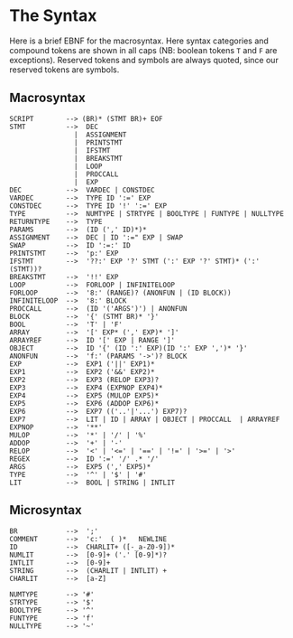 The Syntax
==========

Here is a brief EBNF for the macrosyntax.  Here syntax categories and compound tokens are shown in all 
caps (NB: boolean tokens `T` and `F` are exceptions). Reserved tokens and symbols are always quoted, 
since our reserved tokens are symbols.  



Macrosyntax
-----------

    SCRIPT        --> (BR)* (STMT BR)+ EOF
    STMT          -->  DEC 
                    |  ASSIGNMENT
                    |  PRINTSTMT
                    |  IFSTMT
                    |  BREAKSTMT
                    |  LOOP
                    |  PROCCALL
                    |  EXP
    DEC           -->  VARDEC | CONSTDEC
    VARDEC        -->  TYPE ID ':=' EXP 
    CONSTDEC      -->  TYPE ID '!' ':=' EXP 
    TYPE          -->  NUMTYPE | STRTYPE | BOOLTYPE | FUNTYPE | NULLTYPE
    RETURNTYPE    -->  TYPE
    PARAMS        -->  (ID (',' ID)*)*
    ASSIGNMENT    -->  DEC | ID ':=" EXP | SWAP
    SWAP          -->  ID ':=:' ID
    PRINTSTMT     -->  'p:' EXP
    IFSTMT        -->  '??:' EXP '?' STMT (':' EXP '?' STMT)* (':' (STMT))? 
    BREAKSTMT     -->  '!!' EXP
    LOOP          -->  FORLOOP | INFINITELOOP
    FORLOOP       -->  '8:' (RANGE)? (ANONFUN | (ID BLOCK))
    INFINITELOOP  -->  '8:' BLOCK
    PROCCALL      -->  (ID '('ARGS')') | ANONFUN
    BLOCK         -->  '{' (STMT BR)* '}'
    BOOL          -->  'T' | 'F'
    ARRAY         -->  '[' EXP* (',' EXP)* ']'
    ARRAYREF      -->  ID '[' EXP | RANGE ']'
    OBJECT        -->  ID '{' (ID ':' EXP)(ID ':' EXP ',')* '}'
    ANONFUN       -->  'f:' (PARAMS '->')? BLOCK
    EXP           -->  EXP1 ('||' EXP1)*
    EXP1          -->  EXP2 ('&&' EXP2)* 
    EXP2          -->  EXP3 (RELOP EXP3)?
    EXP3          -->  EXP4 (EXPNOP EXP4)*
    EXP4          -->  EXP5 (MULOP EXP5)*
    EXP5          -->  EXP6 (ADDOP EXP6)*
    EXP6          -->  EXP7 (('..'|'...') EXP7)?
    EXP7          -->  LIT | ID | ARRAY | OBJECT | PROCCALL  | ARRAYREF     
    EXPNOP        -->  '**'
    MULOP         -->  '*' | '/' | '%' 
    ADDOP         -->  '+' | '-'
    RELOP         -->  '<' | '<=' | '==' | '!=' | '>=' | '>' 
    REGEX         -->  ID ':=' '/' .* '/'
    ARGS          -->  EXP5 (',' EXP5)*
    TYPE          -->  '^' | '$' | '#' 
    LIT           -->  BOOL | STRING | INTLIT

    
    
Microsyntax
-----------

    BR            -->  ';'
    COMMENT       -->  'c:'  ( )*   NEWLINE
    ID            -->  CHARLIT+ ([-_a-Z0-9])*
    NUMLIT        -->  [0-9]+ ('.' [0-9]*)?
    INTLIT        -->  [0-9]+
    STRING        -->  (CHARLIT | INTLIT) +
    CHARLIT       -->  [a-Z]
    
    NUMTYPE       --> '#'
    STRTYPE       --> '$'
    BOOLTYPE      --> '^'
    FUNTYPE       --> 'f'
    NULLTYPE      --> '~'

